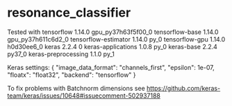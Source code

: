 # resonance_classifier

Tested with
tensorflow                1.14.0          gpu_py37h63f5f00_0 
tensorflow-base           1.14.0          gpu_py37h611c6d2_0 
tensorflow-estimator      1.14.0                     py_0 
tensorflow-gpu            1.14.0               h0d30ee6_0
keras                     2.2.4                         0 
keras-applications        1.0.8                      py_0 
keras-base                2.2.4                    py37_0 
keras-preprocessing       1.1.0                      py_1 

Keras settings:
{
    "image_data_format": "channels_first", 
    "epsilon": 1e-07, 
    "floatx": "float32", 
    "backend": "tensorflow"
}


To fix problems with Batchnorm dimensions see
https://github.com/keras-team/keras/issues/10648#issuecomment-502937188
